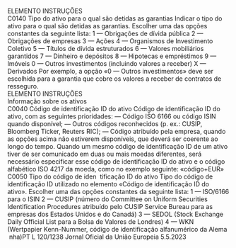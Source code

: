  
ELEMENTO  INSTRUÇÕES  
C0140  Tipo do ativo para o qual 
são detidas as garantias  Indicar o tipo do ativo para o qual são detidas as garantias. 
Escolher uma das opções constantes da seguinte lista: 
1 — Obrigações de dívida pública 
2 — Obrigações de empresas 
3 — Ações 
4 — Organismos de Investimento Coletivo 
5 — Títulos de dívida estruturados 
6 — Valores mobiliários garantidos 
7 — Dinheiro e depósitos 
8 — Hipotecas e empréstimos 
9 — Imóveis 
0 — Outros investimentos (incluindo valores a receber) 
X — Derivados 
Por exemplo, a opção «0 — Outros investimentos» deve ser escolhida para a garantia 
que cobre os valores a receber de contratos de resseguro.  
ELEMENTO  INSTRUÇÕES  
Informação sobre 
os ativos  
C0040  Código de identificação 
ID do ativo  Código de identificação ID do ativo, com as seguintes prioridades: 
— Código ISO 6166 ou código ISIN quando disponível; 
— Outros códigos reconhecidos (p. ex.: CUSIP, Bloomberg Ticker, Reuters RIC); 
— Código atribuído pela empresa, quando as opções acima não estiverem disponíveis, 
que deverá ser coerente ao longo do tempo. 
Quando um mesmo código de identificação ID de um ativo tiver de ser comunicado em 
duas ou mais moedas diferentes, será necessário especificar esse código de identificação 
ID do ativo e o código alfabético ISO 4217 da moeda, como no exemplo seguinte: 
«código+EUR»  
C0050  Tipo do código de iden ­
tificação ID do ativo  Tipo do código de identificação ID utilizado no elemento «Código de identificação ID 
do ativo». Escolher uma das opções constantes da seguinte lista: 
1 — ISO/6166 para o ISIN 
2 — CUSIP (número do Committee on Uniform Securities Identification Procedures 
atribuído pelo CUSIP Service Bureau para as empresas dos Estados Unidos e do Canadá) 
3 — SEDOL (Stock Exchange Daily Official List para a Bolsa de Valores de Londres) 
4 — WKN (Wertpapier Kenn-Nummer, código de identificação alfanumérico da Alema ­
nha)PT  L 120/1238 Jornal Oficial da União Europeia 5.5.2023